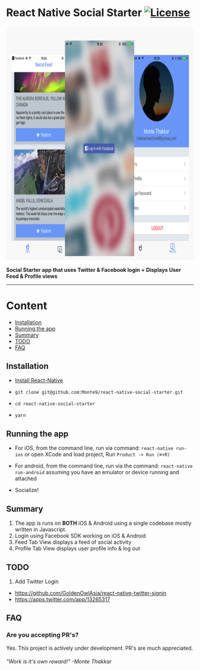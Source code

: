 # React Native Social Starter [![License](https://img.shields.io/badge/license-MIT-green.svg?style=flat)](https://github.com/monte9/react-native-social-starter/blob/master/LICENSE)

<img src="screenshots/banner.png" width="880" height="629.8"><br />

**Social Starter app that uses Twitter & Facebook login + Displays User Feed & Profile views**

---------------

# Content

- [Installation](#installation)
- [Running the app](#running-the-app)
- [Summary](#summary)
- [TODO](#todo)
- [FAQ](#faq)

## Installation

* [Install React-Native](https://facebook.github.io/react-native/docs/getting-started.html#content)

* `git clone git@github.com:Monte9/react-native-social-starter.git`

* `cd react-native-social-starter`

* `yarn`


## Running the app

* For iOS, from the command line, run via command: ```react-native run-ios``` or open XCode and load project, Run ```Product -> Run (⌘+R)```

* For android, from the command line, run via the command: ```react-native run-android``` assuming you have an emulator or device running and attached

* Socialize!


## Summary

1. The app is runs on **BOTH** iOS & Android using a single codebase mostly written in Javascript.
1. Login using Facebook SDK working on iOS & Android
1. Feed Tab View displays a feed of social activity
1. Profile Tab View displays user profile info & log out


## TODO

1. Add Twitter Login
  - https://github.com/GoldenOwlAsia/react-native-twitter-signin
  - https://apps.twitter.com/app/13265317


## FAQ

### Are you accepting PR's?

Yes. This project is actively under development. PR's are much appreciated.

###### "Work is it's own reward!" -Monte Thakkar
